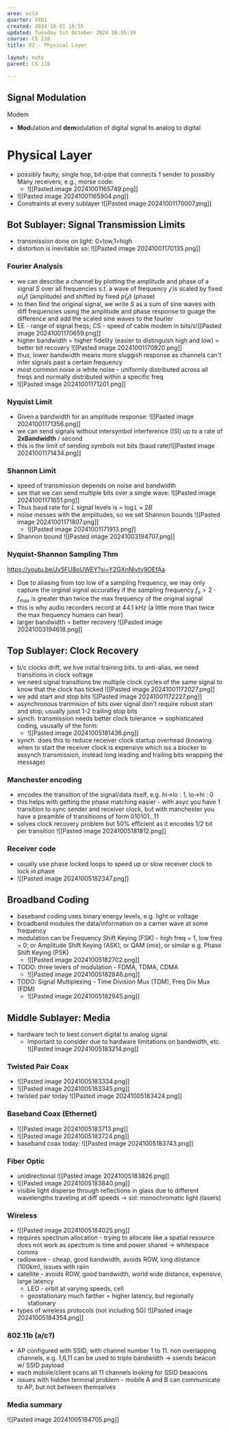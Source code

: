 ```yaml
---
area: ucla
quarter: Y4Q1
created: 2024-10-01 16:55
updated: Tuesday 1st October 2024 16:55:19
course: CS 118
title: 02 - Physical Layer

layout: note
parent: CS 118

---
```


## Signal Modulation

Modem

- **Mod**ulation and **dem**odulation of digital signal to analog to digital

# Physical Layer

- possibly faulty, single hop, bit-pipe that connects 1 sender to possibly Many receivers; e.g., morse code:
  - ![[Pasted image 20241001165749.png]]
- ![[Pasted image 20241001165904.png]]
- Constraints at every sublayer ![[Pasted image 20241001170007.png]]

## Bot Sublayer: Signal Transmission Limits

- transmission done on light: 0=low,1=high
- distortion is inevitable so: ![[Pasted image 20241001170135.png]]

### Fourier Analysis

- we can describe a channel by plotting the amplitude and phase of a signal $S$ over all frequencies s.t. a wave of frequency $\mathcal{f}$ is scaled by fixed $a(\mathcal f)$ (amplitude) and shifted by fixed $p(\mathcal f)$ (phase)
- to then find the original signal, we write $S$ as a sum of sine waves with diff frequencies using the amplitude and phase response to guage the difference and add the scaled sine waves to the fourier
- EE - range of signal freqs; CS - speed of cable modem in bits/s![[Pasted image 20241001170659.png]]
- higher bandwidth = higher fidelity (easier to distinguish high and low) = better bit recovery ![[Pasted image 20241001170920.png]]
- thus, lower bandwidth means more sluggish response as channels can't infer signals past a certain frequency
- most common noise is white noise - uniformly distributed across all freqs and normally distributed within a specific freq
- ![[Pasted image 20241001171201.png]]

### Nyquist Limit

- Given a bandwidth for an amplitude response: ![[Pasted image 20241001171356.png]]
- we can send signals without intersymbol interference (ISI) up to a rate of **2xBandwidth** / second
- this is the limit of sending symbols not bits (baud rate)![[Pasted image 20241001171434.png]]

### Shannon Limit

- speed of transmission depends on noise and bandwidth
- see that we can send multiple bits over a single wave: ![[Pasted image 20241001171651.png]]
- Thus baud rate for $L$ signal levels is = $\log L \times 2B$
- noise messes with the amplitudes, so we set Shannon bounds ![[Pasted image 20241001171807.png]]
  - ![[Pasted image 20241001171913.png]]
- Shannon bound ![[Pasted image 20241003194707.png]]

### Nyquist-Shannon Sampling Thm

https://youtu.be/Jv5FU8oUWEY?si=Y2GXnNIvty9OEfAa

- Due to aliasing from too low of a sampling frequency, we may only capture the orginal signal accuratley if the sampling frequency $f_s > 2\cdot f_{\max}$ is greater than twice the max frequency of the original signal
- this is why audio recorders record at 44.1 kHz (a little more than twice the max frequency humans can hear)
- larger bandwidth = better recovery ![[Pasted image 20241003194618.png]]

## Top Sublayer: Clock Recovery

- b/c clocks drift, we hve initial training bits. to anti-alias, we need transitions in clock voltage
- we need signal transitions bw multiple clock cycles of the same signal to know that the clock has ticked ![[Pasted image 20241001172027.png]]
- we add start and stop bits ![[Pasted image 20241001172227.png]]
- asynchronous tranmision of bits over signal don't require robust start and stop, usually jusst 1-2 trailing stop bits
- synch. transmission needs better clock tolerance -> sophisticated coding, ususally of the form:
  - ![[Pasted image 20241005181436.png]]
- synch. does this to reduce receiver clock startup overhead (knowing when to start the receiver clock is expensive which iss a blocker to assynch transmission, instead long leading and trailing bits wrapping the message)

### Manchester encoding

- encodes the transition of the signal/data itself, e.g. hi->lo : 1, lo->hi : 0
- this helps with getting the phase matching easier - with asyc you have 1 transition to sync sender and receiver clock, but with manchester you have a preamble of transitioons of form 010101...11
- solves clock recovery problem but 50% efficient as it encodes 1/2 bit per transition ![[Pasted image 20241005181812.png]]

### Receiver code

- usually use phase locked loops to speed up or slow receiver clock to lock in phase
- ![[Pasted image 20241005182347.png]]

## Broadband Coding

- baseband coding uses binary energy levels, e.g. light or voltage
- broadband modules the data/information on a carrier wave at some frequency
- modulation can be Frequency Shift Keying (FSK) - high freq = 1, low freq = 0; or Amplitude Shift Keying (ASK), or QAM (mix), or similar e.g. Phase Shift Keying (PSK)
  - ![[Pasted image 20241005182702.png]]
- TODO: three levers of modulation - FDMA, TDMA, CDMA
  - ![[Pasted image 20241005182846.png]]
- TODO: Signal Multiplexing - Time Division Mux (TDM), Freq Div Mux (FDM)
  - ![[Pasted image 20241005182945.png]]

## Middle Sublayer: Media

- hardware tech to best convert digital to analog signal
  - important to consider due to hardware limitations on bandwidth, etc. ![[Pasted image 20241005183214.png]]

### Twisted Pair Coax

- ![[Pasted image 20241005183334.png]]
- ![[Pasted image 20241005183345.png]]
- twisted pair today ![[Pasted image 20241005183424.png]]

### Baseband Coax (Ethernet)

- ![[Pasted image 20241005183713.png]]
- ![[Pasted image 20241005183724.png]]
- baseband coax today: ![[Pasted image 20241005183743.png]]

### Fiber Optic

- unidirectional ![[Pasted image 20241005183826.png]]
- ![[Pasted image 20241005183840.png]]
- visible light disperse through reflections in glass due to different wavelengths traveling at diff speeds -> sol: monochromatic light (lasers)

### Wireless

- ![[Pasted image 20241005184025.png]]
- requires spectrum allocation - trying to allocate like a spatial resource does not work as spectrum is time and power shared -> whitespace comms
- radiowave - cheap, good bandwidth, avoids ROW, long diistance (100km), issues with raiin
- satellite - avoids ROW, good bandwidth, world wide distance, expensive, large latency
  - LEO - orbit at varying speeds, cell
  - geostationary much farther = higher latency, but regionally stationary
- types of wireless protocols (not including 5G) ![[Pasted image 20241005184354.png]]

### 802.11b (a/c?)

- AP configured with SSID, with channel number 1 to 11. non overlapping channels, e.g. 1,6,11 can be used to triple bandwidth -> ssends beacon w/ SSID payload
- each mobiile/client scans all 11 channels looking for SSID beaacons
- issues with hidden terminal problem - mobile A and B can communicate to AP, but not between themselves

### Media summary

![[Pasted image 20241005184705.png]]
